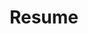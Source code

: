 ---
title: Resume
img_path: images/post-bg.jpg
menus:
  main:
    title: Resume
    weight: 6
layout: Resume
---